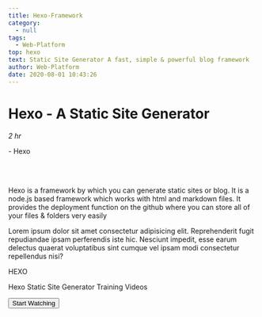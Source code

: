 ```yaml
---
title: Hexo-Framework
category:
  - null
tags:
  - Web-Platform
top: hexo
text: Static Site Generator A fast, simple & powerful blog framework
author: Web-Platform
date: 2020-08-01 10:43:26
---
```


<div class="justify-center mx-auto md:flex">
  <div class="w-11/12 mx-auto md:w-2/4 ">
    <div class="">
      <div class="flex items-center">
        <i class="w-12 h-12 pt-4 pl-1 text-xl text-center text-white bg-gray-700 rounded-full fa fa-play"></i>
        <h1 class="ml-4 text-center ">Hexo - A Static Site Generator </h1>
      </div>
      <div class="flex mt-4">
        <p><i class="ml-2 fa fa-clock-o" aria-hidden="true"> 2 hr</i></p>
        <p class="ml-2">- Hexo</p>
      </div>
    </div> 
    <p class="mt-4 ml-2 font-light tracking-wide"> 
      Hexo is a framework by which you can generate static sites or blog.
      It is a node.js based framework which works with html and markdown files. 
      It provides the deployment function on the github where you can store all 
      of your files & folders very easily
    </p>
    <p class="mt-4 ml-2 font-light tracking-wide">
      Lorem ipsum dolor sit amet consectetur adipisicing elit. Reprehenderit fugit repudiandae ipsam perferendis iste hic. Nesciunt impedit, esse earum delectus quaerat voluptatibus sint cumque vel ipsam modi consectetur repellendus nisi?
    </p>
  </div>
  <div class="flex justify-center mt-8 md:w-1/3 md:mt-0 ">
     <div class="justify-center w-1/3">
        <div class="w-40 h-40 -ml-1 text-white bg-blue-600 rounded-full ">
           <p class="pt-16 text-4xl text-center">HEXO</p>
        </div>
        <p class="mt-8 text-sm text-center text-white">Hexo Static Site Generator Training Videos</p>
        <a class="-ml-10" href="#">
          <button class="w-64 px-8 py-4 mt-12 text-white bg-gray-700 rounded-lg text-md">Start Watching </button>
        </a>
      </div>
  </div>
</div>

